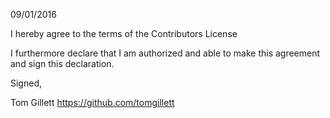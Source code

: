 09/01/2016

I hereby agree to the terms of the Contributors License

I furthermore declare that I am authorized and able to make this
agreement and sign this declaration.

Signed,

Tom Gillett
https://github.com/tomgillett
